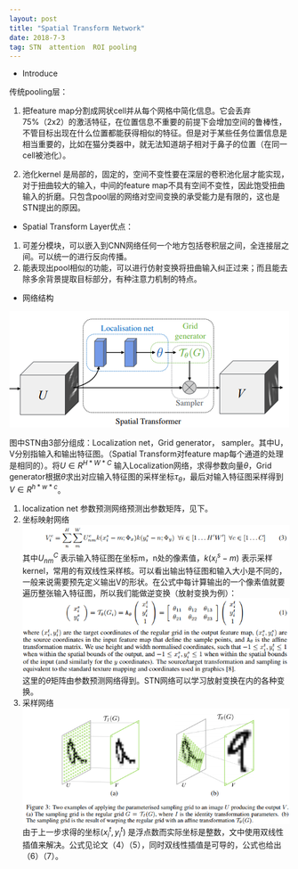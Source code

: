 ```yaml
---
layout: post
title: "Spatial Transform Network"
date: 2018-7-3
tag: STN  attention  ROI pooling
---   
```


* Introduce

传统pooling层：

1. 把feature map分割成网状cell并从每个网格中简化信息。它会丢弃75%（2x2）的激活特征，在位置信息不重要的前提下会增加空间的鲁棒性，不管目标出现在什么位置都能获得相似的特征。但是对于某些任务位置信息是相当重要的，比如在猫分类器中，就无法知道胡子相对于鼻子的位置（在同一cell被池化）。

2. 池化kernel 是局部的，固定的，空间不变性要在深层的卷积池化层才能实现，对于扭曲较大的输入，中间的feature map不具有空间不变性，因此饱受扭曲输入的折磨。只包含pool层的网络对空间变换的承受能力是有限的，这也是STN提出的原因。

* Spatial Transform Layer优点：

1. 可差分模块，可以嵌入到CNN网络任何一个地方包括卷积层之间，全连接层之间。可以统一的进行反向传播。
2. 能表现出pool相似的功能，可以进行仿射变换将扭曲输入纠正过来；而且能去除多余背景提取目标部分，有种注意力机制的特点。

* 网络结构

![](/images/STN1.PNG)

图中STN由3部分组成：Localization net，Grid generator， sampler。其中U，V分别指输入和输出特征图。（Spatial Transform对feature map每个通道的处理是相同的）。将$U{\in}R^{H*W*C}$ 输入Localization网络，求得参数向量$\theta$，Grid generator根据$\theta$求出对应输入特征图的采样坐标$\tau_{\theta}$，最后对输入特征图采样得到$V{\in}R^{h*w*c}$。

1. localization net
参数预测网络预测出参数矩阵，见下。
2. 坐标映射网络
![](/images/STN2.PNG)
其中$U^C_{nm}$ 表示输入特征图在坐标m，n处的像素值，$k(x^s_i - m)$ 表示采样kernel，常用的有双线性采样核。可以看出输出特征图和输入大小是不同的，一般来说需要预先定义输出V的形状。在公式中每计算输出的一个像素值就要遍历整张输入特征图，所以我们能做逆变换（放射变换为例）：
![](/images/STN3.PNG)
这里的$\theta$矩阵由参数预测网络得到。STN网络可以学习放射变换在内的各种变换。
3. 采样网络
![](/images/STN4.PNG)
由于上一步求得的坐标$(x^t_i, y^t_i)$ 是浮点数而实际坐标是整数，文中使用双线性插值来解决。公式见论文（4）（5），同时双线性插值是可导的，公式也给出（6）（7）。

